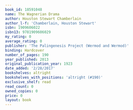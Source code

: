 ```yaml
---
book_id: 18591048
name: The Wagnerian Drama
author: Houston Stewart Chamberlain
author_l-f: 'Chamberlain, Houston Stewart'
isbn: 1909606022
isbn13: 9781909606029
my_rating: 0
average_rating: 0
publisher: 'The Palingenesis Project (Wermod and Wermod)'
binding: Hardcover
number_of_pages: 190
year_published: 2013
original_publication_year: 1923
date_added: '2/28/2017'
bookshelves: altright
bookshelves_with_positions: 'altright (#190)'
exclusive_shelf: read
read_count: 0
owned_copies: 0
price: 0
layout: book
---
```

